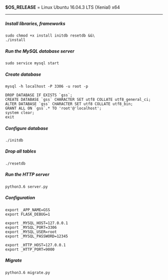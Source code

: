 **$OS_RELEASE** = Linux Ubuntu 16.04.3 LTS (Xenial) x64

----

##### **Install libraries, frameworks**
```
sudo chmod +x install initdb resetdb &&\
./install
```

##### **Run the MySQL database server**
```
sudo service mysql start
```

##### **Create database**
```
mysql -h localhost -P 3306 -u root -p

DROP DATABASE IF EXISTS `gss`;
CREATE DATABASE `gss` CHARACTER SET utf8 COLLATE utf8_general_ci;
ALTER DATABASE `gss` CHARACTER SET utf8 COLLATE utf8_bin;
GRANT ALL ON `gss`.* TO 'root'@'localhost';
system clear;
exit
```

##### **Configure database**
```
./initdb
```

##### **Drop all tables**
```
./resetdb
```

##### **Run the HTTP server**
```
python3.6 server.py
```

##### **Configuration**
```
export _APP_NAME=GSS
export FLASK_DEBUG=1

export _MYSQL_HOST=127.0.0.1
export _MYSQL_PORT=3306
export _MYSQL_USER=root
export _MYSQL_PASSWORD=12345

export _HTTP_HOST=127.0.0.1
export _HTTP_PORT=9000
```

##### **Migrate**
```
python3.6 migrate.py
```
